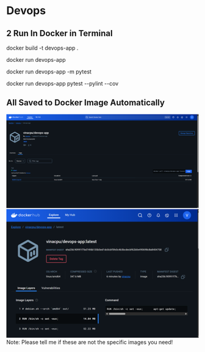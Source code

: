 # Devops

## 2 Run In Docker in Terminal

docker build -t devops-app . 

docker run devops-app

docker run devops-app -m pytest

docker run devops-app pytest --pylint --cov

## All Saved to Docker Image Automatically
![alt text](submission/image.png)
![alt text](submission/image-1.png)
Note: Please tell me if these are not the specific images you need!
